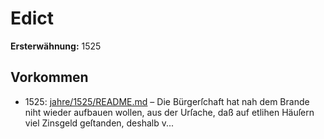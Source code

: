 # Edict

**Ersterwähnung:** 1525

## Vorkommen
- 1525: [jahre/1525/README.md](../jahre/1525/README.md) – Die Bürgerſchaft hat nah dem Brande niht wieder
aufbauen wollen, aus der Urſache, daß auf etlihen Häuſern
viel Zinsgeld geſtanden, deshalb v...
